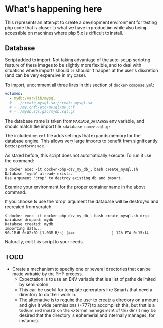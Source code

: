# What's happening here

This represents an attempt to create a development environment for testing php code that is closer to what we have in production while also being accessible on machines where php 5.x is difficult to install.

## Database

Script added to import. Not taking advantage of the auto-setup scripting feature of these images to be slightly more flexible, and to deal with situations where imports should or shouldn't happen at the user's discretion (and can be very expensive in my case).

To import, uncomment all three lines in this section of `docker-compose.yml`:

```yaml
volumes:
  - mydb:/var/lib/mysql
  # - ./create_mysql.sh:/create_mysql.sh
  # - ./my.cnf:/etc/mysql/my.cnf
  # - ./mydb.sql.gz:/mydb.sql.gz
```

The database name is taken from `MARIADB_DATABASE` env variable, and should match the import file `<database name>.sql.gz`

The included `my.cnf` file adds settings that expands memory for the database engine.  This allows very large imports to benefit from significantly better performance.

As stated before, this script does not automatically execute.  To run it use the command:

```console
$ docker exec -it docker-php-dev_my_db_1 bash create_mysql.sh
Database 'mydb' already exists.
Use argument 'drop' to destroy existing db and import.
```

Examine your environment for the proper container name in the above command.

<!-- If you use the built-in mechanism provided by the mysql image to create a database for you (and permission the given user to it) you may wish to use the 'force' argument to ignore that the database already exists and perform the import anyway. -->

If you choose to use the 'drop' argument the database will be destroyed and recreated from scratch.

```console
$ docker exec -it docker-php-dev_my_db_1 bash create_mysql.sh drop
Database dropped: mydb
Database created: mydb
Importing data...
90.1MiB 0:02:09 [1.03MiB/s] [==>                 ] 12% ETA 0:15:14
```

Naturally, edit this script to your needs.

## TODO

- Create a mechanism to specify one or several directories that can be made writable by the PHP process.
    - Expectation is to use an ENV variable that is a list of paths delimited by semi-colon
    - This can be useful for template generators like Smarty that need a directory to do their work in.
    - The alternative is to require the user to create a directory on a mount and give it wide permissions (+777) to accomplish this, but that is a tedium and insists on the external management of this dir (it may be desired that the directory is ephemerial and internally managed, for instance).

